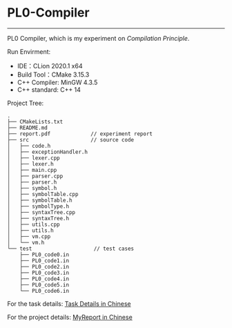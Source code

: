 # PL0-Compiler

------

PL0 Compiler, which is my experiment on *Compilation Principle*.

Run Envirment:

*   IDE：CLion 2020.1 x64
*   Build Tool：CMake 3.15.3
*   C++ Compiler: MinGW 4.3.5
*   C++ standard: C++ 14

Project Tree:

```
.
├── CMakeLists.txt
├── README.md
├── report.pdf             // experiment report
├── src                    // source code
│   ├── code.h
│   ├── exceptionHandler.h
│   ├── lexer.cpp
│   ├── lexer.h
│   ├── main.cpp
│   ├── parser.cpp
│   ├── parser.h
│   ├── symbol.h
│   ├── symbolTable.cpp
│   ├── symbolTable.h
│   ├── symbolType.h
│   ├── syntaxTree.cpp
│   ├── syntaxTree.h
│   ├── utils.cpp
│   ├── utils.h
│   ├── vm.cpp
│   └── vm.h
└── test                    // test cases
    ├── PL0_code0.in
    ├── PL0_code1.in
    ├── PL0_code2.in
    ├── PL0_code3.in
    ├── PL0_code4.in
    ├── PL0_code5.in
    └── PL0_code6.in
```

For the task details: [Task Details in Chinese](https://github.com/zhangt2333/PL0-Compiler/taskDetails.md)

For the project details: [MyReport in Chinese](https://github.com/zhangt2333/PL0-Compiler/report.pdf)